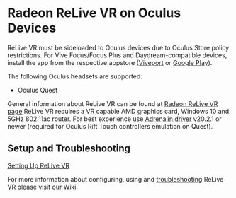 # Radeon ReLive VR on Oculus Devices
ReLive VR must be sideloaded to Oculus devices due to Oculus Store policy restrictions. For Vive Focus/Focus Plus and Daydream-compatible devices, install the app from the respective appstore ([Viveport](https://www.viveport.com/mobileapps/a7bf3400-3652-4cc9-b2da-f0263e1c1f9d "Viveport") or [Google Play](https://play.google.com/store/apps/details?id=com.amd.wirelessgvr&hl=en_CA "Google Play")).

The following Oculus headsets are supported:
- Oculus Quest

General information about ReLive VR can be found at [Radeon ReLive VR page](https://www.amd.com/en/technologies/radeon-software-relive-vr "Radeon ReLive VR page")
ReLive VR requires a VR capable AMD graphics card, Windows 10 and 5GHz 802.11ac router. 
For best experience use [Adrenalin driver](https://www.amd.com/en/support "Adrenalin driver") v20.2.1 or newer (required for Oculus Rift Touch controllers emulation on Quest).

## Setup and Troubleshooting
[Setting Up ReLive VR](https://github.com/GPUOpen-LibrariesAndSDKs/Radeon-ReLive-VR/wiki/Setting-up-ReLive-VR)

For more information about configuring, using and [troubleshooting](https://github.com/GPUOpen-LibrariesAndSDKs/Radeon-ReLive-VR/wiki/Troubleshooting) ReLive VR please visit our [Wiki](https://github.com/GPUOpen-LibrariesAndSDKs/Radeon-ReLive-VR/wiki).
